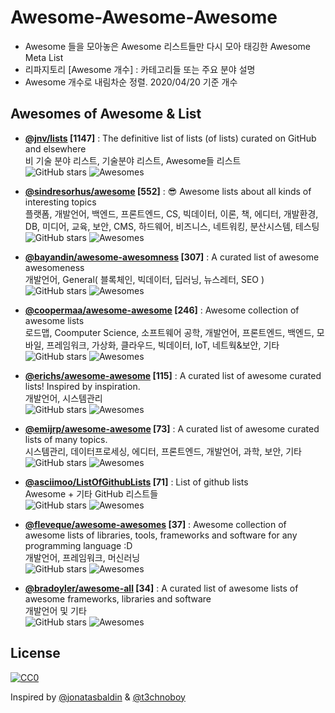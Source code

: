 # Awesome-Awesome-Awesome

- Awesome 들을 모아놓은 Awesome 리스트들만 다시 모아 태깅한 Awesome Meta List
- 리파지토리 [Awesome 개수] : 카테고리들 또는 주요 분야 설명
- Awesome 개수로 내림차순 정렬. 2020/04/20 기준 개수

## Awesomes of Awesome & List

- **[@jnv/lists](https://github.com/jnv/lists) [1147]**  : The definitive list of lists (of lists) curated on GitHub and elsewhere  
  비 기술 분야 리스트, 기술분야 리스트, Awesome들 리스트  
  ![GitHub stars](https://img.shields.io/github/stars/jnv/lists?style=social) 
  ![Awesomes](https://img.shields.io/badge/Awecomes-1147-orange)  

- **[@sindresorhus/awesome](https://github.com/sindresorhus/awesome) [552]** : 😎 Awesome lists about all kinds of interesting topics   
  플랫폼, 개발언어, 백엔드, 프론트엔드, CS, 빅데이터, 이론, 책, 에디터, 개발환경, DB, 미디어, 교육, 보안, CMS, 하드웨어, 비즈니스, 네트워킹, 분산시스템, 테스팅  
  ![GitHub stars](https://img.shields.io/github/stars/sindresorhus/awesome?style=social) 
  ![Awesomes](https://img.shields.io/badge/Awecomes-552-orange)  

- **[@bayandin/awesome-awesomness](https://github.com/bayandin/awesome-awesomeness) [307]** : A curated list of awesome awesomeness  
  개발언어, General( 블록체인, 빅데이터, 딥러닝, 뉴스레터, SEO )  
 ![GitHub stars](https://img.shields.io/github/stars/bayandin/awesome-awesomeness?style=social) 
 ![Awesomes](https://img.shields.io/badge/Awecomes-307-orange)  

- **[@coopermaa/awesome-awesome](https://github.com/coopermaa/awesome-awesome) [246]** : Awesome collection of awesome lists   
  로드맵, Coomputer Science, 소프트웨어 공학, 개발언어, 프론트엔드, 백엔드, 모바일, 프레임워크, 가상화, 클라우드, 빅데이터, IoT, 네트웍&보안, 기타  
  ![GitHub stars](https://img.shields.io/github/stars/coopermaa/awesome-awesome?style=social)
  ![Awesomes](https://img.shields.io/badge/Awecomes-246-orange)  
  
- **[@erichs/awesome-awesome](https://github.com/erichs/awesome-awesome) [115]** : A curated list of awesome curated lists! Inspired by inspiration.   
  개발언어, 시스템관리  
  ![GitHub stars](https://img.shields.io/github/stars/erichs/awesome-awesome?style=social)
  ![Awesomes](https://img.shields.io/badge/Awecomes-115-orange)  
  
- **[@emijrp/awesome-awesome](https://github.com/emijrp/awesome-awesome) [73]** : A curated list of awesome curated lists of many topics.  
  시스템관리, 데이터프로세싱, 에디터, 프론트엔드, 개발언어, 과학, 보안, 기타  
  ![GitHub stars](https://img.shields.io/github/stars/emijrp/awesome-awesome?style=social)
  ![Awesomes](https://img.shields.io/badge/Awecomes-73-orange)  

- **[@asciimoo/ListOfGithubLists](https://github.com/asciimoo/ListOfGithubLists) [71]** : List of github lists   
  Awesome + 기타 GitHub 리스트들  
  ![GitHub stars](https://img.shields.io/github/stars/asciimoo/ListOfGithubLists?style=social)
  ![Awesomes](https://img.shields.io/badge/Awecomes-71-orange)  

- **[@fleveque/awesome-awesomes](https://github.com/fleveque/awesome-awesomes) [37]** : Awesome collection of awesome lists of libraries, tools, frameworks and software for any programming language :D    
  개발언어, 프레임워크, 머신러닝  
  ![GitHub stars](https://img.shields.io/github/stars/fleveque/awesome-awesomes?style=social)
  ![Awesomes](https://img.shields.io/badge/Awecomes-37-orange)  
  
- **[@bradoyler/awesome-all](https://github.com/bradoyler/awesome-all) [34]** : A curated list of awesome lists of awesome frameworks, libraries and software  
  개발언어 및 기타  
  ![GitHub stars](https://img.shields.io/github/stars/bradoyler/awesome-all?style=social)
  ![Awesomes](https://img.shields.io/badge/Awecomes-34-orange)  


## License

[![CC0](http://i.creativecommons.org/p/zero/1.0/88x31.png)](http://creativecommons.org/publicdomain/zero/1.0/)

Inspired by [@jonatasbaldin](https://github.com/jonatasbaldin/awesome-awesome-awesome) & [@t3chnoboy](https://github.com/t3chnoboy/awesome-awesome-awesome)